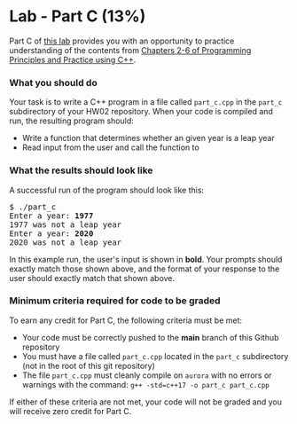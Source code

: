 # Lab - Part C (13%)

Part C of [this lab](../README.md) provides you with an opportunity to practice understanding of the contents from [Chapters 2-6 of Programming Principles and Practice using C++][textbook].

### What you should do

Your task is to write a C++ program in a file called `part_c.cpp` in the `part_c` subdirectory of your HW02 repository. When your code is compiled and run, the resulting program should:
* Write a function that determines whether an given year is a leap year
* Read input from the user and call the function to 


### What the results should look like

A successful run of the program should look like this:
<pre>$ ./part_c
Enter a year: <b>1977</b>
1977 was not a leap year
Enter a year: <b>2020</b>
2020 was not a leap year
</pre>

In this example run, the user's input is shown in **bold**.
Your prompts should exactly match those shown above, and the format of your response to the user should exactly match that shown above.


### Minimum criteria required for code to be graded

To earn any credit for Part C, the following criteria must be met:
* Your code must be correctly pushed to the **main** branch of this Github repository
* You must have a file called `part_c.cpp` located in the `part_c` subdirectory (not in the root of this git repository)
* The file `part_c.cpp` must cleanly compile on `aurora` with no errors or warnings with the command: `g++ -std=c++17 -o part_c part_c.cpp`


If either of these criteria are not met, your code will not be graded and you will receive zero credit for Part C.



[textbook]: https://learning.oreilly.com/library/view/programming-principles-and/9780133796759/ch06.xhtml#ch06

